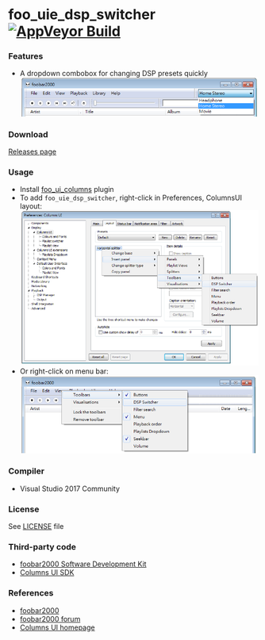 # foo_uie_dsp_switcher [![AppVeyor Build](https://ci.appveyor.com/api/projects/status/github/Chocobo1/foo_uie_dsp_switcher?branch=master&svg=true)](https://ci.appveyor.com/project/Chocobo1/foo-uie-dsp-switcher)

### Features
* A dropdown combobox for changing DSP presets quickly ![working_screenshot](./pics/working.png)

### Download
[Releases page](../../releases)

### Usage
* Install [foo_ui_columns](https://www.foobar2000.org/components/view/foo_ui_columns) plugin
* To add `foo_uie_dsp_switcher`, right-click in Preferences, ColumnsUI layout: ![add_layout_screenshot](./pics/add_layout.png)
* Or right-click on menu bar: ![add_menu_screenshot](./pics/add_menu.png)

### Compiler
* Visual Studio 2017 Community

### License
See [LICENSE](./LICENSE) file

### Third-party code
* [foobar2000 Software Development Kit](https://www.foobar2000.org/SDK)
* [Columns UI SDK](https://github.com/reupen/columns_ui)

### References
* [foobar2000](https://www.foobar2000.org/)
* [foobar2000 forum](https://hydrogenaud.io/index.php/board,28.0.html)
* [Columns UI homepage](https://yuo.be/columns_ui)
